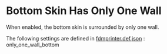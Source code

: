 # Bottom Skin Has Only One Wall

When enabled, the bottom skin is surrounded by only one wall.

The following settings are defined in [fdmprinter.def.json](https://github.com/smartavionics/Cura/blob/mb-master/resources/definitions/fdmprinter.def.json) : only_one_wall_bottom

